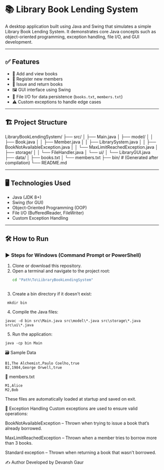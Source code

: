 # 📚 Library Book Lending System

A desktop application built using Java and Swing that simulates a simple Library Book Lending System. It demonstrates core Java concepts such as object-oriented programming, exception handling, file I/O, and GUI development.

---

## ✅ Features

- 📘 Add and view books
- 👤 Register new members
- 🔁 Issue and return books
- 🖼️ GUI interface using Swing
- 💾 File I/O for data persistence (`books.txt`, `members.txt`)
- ⚠️ Custom exceptions to handle edge cases

---

## 🏗️ Project Structure

LibraryBookLendingSystem/
├── src/
│   ├── Main.java
│   ├── model/
│   │   ├── Book.java
│   │   ├── Member.java
│   │   ├── LibrarySystem.java
│   │   ├── BookNotAvailableException.java
│   │   └── MaxLimitReachedException.java
│   ├── storage/
│   │   └── FileHandler.java
│   └── ui/
│       └── LibraryGUI.java
├── data/
│   ├── books.txt
│   └── members.txt
├── bin/               # (Generated after compilation)
└── README.md


---

## 🖥️ Technologies Used

- Java (JDK 8+)
- Swing (for GUI)
- Object-Oriented Programming (OOP)
- File I/O (BufferedReader, FileWriter)
- Custom Exception Handling

---

## 🛠️ How to Run

### ▶️ Steps for Windows (Command Prompt or PowerShell)

1. Clone or download this repository.
2. Open a terminal and navigate to the project root:
   ```bash
   cd "Path\To\LibraryBookLendingSystem"
  
3. Create a bin directory if it doesn't exist:
```
 mkdir bin
```
4. Compile the Java files:
```
javac -d bin src\Main.java src\model\*.java src\storage\*.java src\ui\*.java
```
5. Run the application:
```
java -cp bin Main
```

🗃️ Sample Data
```
B1,The Alchemist,Paulo Coelho,true
B2,1984,George Orwell,true

```
👤 members.txt

```
M1,Alice
M2,Bob
```

These files are automatically loaded at startup and saved on exit.

🚫 Exception Handling
Custom exceptions are used to ensure valid operations:

BookNotAvailableException – Thrown when trying to issue a book that’s already borrowed.

MaxLimitReachedException – Thrown when a member tries to borrow more than 3 books.

Standard exception – Thrown when returning a book that wasn't borrowed.

✍️ Author
Developed by Devansh Gaur
